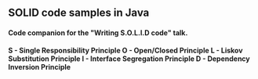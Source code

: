 ## SOLID code samples in Java
#### Code companion for the "Writing S.O.L.I.D code" talk.

<b> S <b>- Single Responsibility Principle
<b> O <b>- Open/Closed Principle
<b> L <b>- Liskov Substitution Principle
<b> I <b>- Interface Segregation Principle
<b> D <b>- Dependency Inversion Principle
